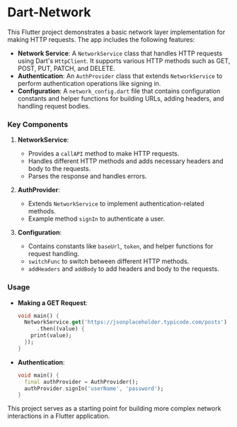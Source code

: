 # Dart-Network

This Flutter project demonstrates a basic network layer implementation for making HTTP requests. The app includes the following features:

- **Network Service**: A `NetworkService` class that handles HTTP requests using Dart's `HttpClient`. It supports various HTTP methods such as GET, POST, PUT, PATCH, and DELETE.
- **Authentication**: An `AuthProvider` class that extends `NetworkService` to perform authentication operations like signing in.
- **Configuration**: A `network_config.dart` file that contains configuration constants and helper functions for building URLs, adding headers, and handling request bodies.

### Key Components

1. **NetworkService**:
   - Provides a `callAPI` method to make HTTP requests.
   - Handles different HTTP methods and adds necessary headers and body to the requests.
   - Parses the response and handles errors.

2. **AuthProvider**:
   - Extends `NetworkService` to implement authentication-related methods.
   - Example method `signIn` to authenticate a user.

3. **Configuration**:
   - Contains constants like `baseUrl`, `token`, and helper functions for request handling.
   - `switchFunc` to switch between different HTTP methods.
   - `addHeaders` and `addBody` to add headers and body to the requests.

### Usage

- **Making a GET Request**:
  ```dart
  void main() {
    NetworkService.get('https://jsonplaceholder.typicode.com/posts')
        .then((value) {
      print(value);
    });
  }
  ```

- **Authentication**:
  ```dart
  void main() {
    final authProvider = AuthProvider();
    authProvider.signIn('userName', 'password');
  }
  ```

This project serves as a starting point for building more complex network interactions in a Flutter application.
